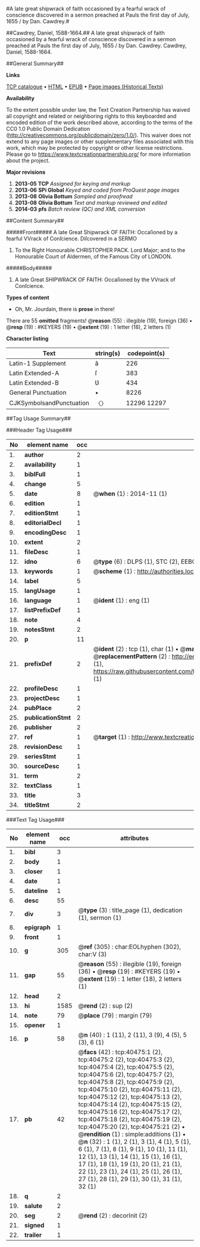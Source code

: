 #A late great shipwrack of faith occasioned by a fearful wrack of conscience discovered in a sermon preached at Pauls the first day of July, 1655 / by Dan. Cawdrey.#

##Cawdrey, Daniel, 1588-1664.##
A late great shipwrack of faith occasioned by a fearful wrack of conscience discovered in a sermon preached at Pauls the first day of July, 1655 / by Dan. Cawdrey.
Cawdrey, Daniel, 1588-1664.

##General Summary##

**Links**

[TCP catalogue](http://www.ota.ox.ac.uk/tcp/)  • 
[HTML](http://tei.it.ox.ac.uk/tcp/Texts-HTML/free/A31/A31442.html)  • 
[EPUB](http://tei.it.ox.ac.uk/tcp/Texts-EPUB/free/A31/A31442.epub) • 
[Page images (Historical Texts)](https://historicaltexts.jisc.ac.uk/eebo-07922489e)

**Availability**

To the extent possible under law, the Text Creation Partnership has waived all copyright and related or neighboring rights to this keyboarded and encoded edition of the work described above, according to the terms of the CC0 1.0 Public Domain Dedication (http://creativecommons.org/publicdomain/zero/1.0/). This waiver does not extend to any page images or other supplementary files associated with this work, which may be protected by copyright or other license restrictions. Please go to https://www.textcreationpartnership.org/ for more information about the project.

**Major revisions**

1. __2013-05__ __TCP__ *Assigned for keying and markup*
1. __2013-06__ __SPi Global__ *Keyed and coded from ProQuest page images*
1. __2013-08__ __Olivia Bottum__ *Sampled and proofread*
1. __2013-08__ __Olivia Bottum__ *Text and markup reviewed and edited*
1. __2014-03__ __pfs__ *Batch review (QC) and XML conversion*

##Content Summary##

#####Front#####
A late Great Shipwrack OF FAITH: Occaſioned by a fearful VVrack of Conſcience. Diſcovered in a SERMO
1. To the Right Honourable CHRISTOPHER PACK. Lord Major; and to the Honourable Court of Aldermen, of the Famous City of LONDON.

#####Body#####

1. A late Great SHIPWRACK OF FAITH: Occaſioned by the VVrack of Conſcience.

**Types of content**

  * Oh, Mr. Jourdain, there is **prose** in there!

There are 55 **omitted** fragments! 
 @__reason__ (55) : illegible (19), foreign (36)  •  @__resp__ (19) : #KEYERS (19)  •  @__extent__ (19) : 1 letter (18), 2 letters (1)

**Character listing**


|Text|string(s)|codepoint(s)|
|---|---|---|
|Latin-1 Supplement|â|226|
|Latin Extended-A|ſ|383|
|Latin Extended-B|Ʋ|434|
|General Punctuation|•|8226|
|CJKSymbolsandPunctuation|〈〉|12296 12297|

##Tag Usage Summary##

###Header Tag Usage###

|No|element name|occ|attributes|
|---|---|---|---|
|1.|__author__|2||
|2.|__availability__|1||
|3.|__biblFull__|1||
|4.|__change__|5||
|5.|__date__|8| @__when__ (1) : 2014-11 (1)|
|6.|__edition__|1||
|7.|__editionStmt__|1||
|8.|__editorialDecl__|1||
|9.|__encodingDesc__|1||
|10.|__extent__|2||
|11.|__fileDesc__|1||
|12.|__idno__|6| @__type__ (6) : DLPS (1), STC (2), EEBO-CITATION (1), OCLC (1), VID (1)|
|13.|__keywords__|1| @__scheme__ (1) : http://authorities.loc.gov/ (1)|
|14.|__label__|5||
|15.|__langUsage__|1||
|16.|__language__|1| @__ident__ (1) : eng (1)|
|17.|__listPrefixDef__|1||
|18.|__note__|4||
|19.|__notesStmt__|2||
|20.|__p__|11||
|21.|__prefixDef__|2| @__ident__ (2) : tcp (1), char (1)  •  @__matchPattern__ (2) : ([0-9\-]+):([0-9IVX]+) (1), (.+) (1)  •  @__replacementPattern__ (2) : http://eebo.chadwyck.com/downloadtiff?vid=$1&page=$2 (1), https://raw.githubusercontent.com/textcreationpartnership/Texts/master/tcpchars.xml#$1 (1)|
|22.|__profileDesc__|1||
|23.|__projectDesc__|1||
|24.|__pubPlace__|2||
|25.|__publicationStmt__|2||
|26.|__publisher__|2||
|27.|__ref__|1| @__target__ (1) : http://www.textcreationpartnership.org/docs/. (1)|
|28.|__revisionDesc__|1||
|29.|__seriesStmt__|1||
|30.|__sourceDesc__|1||
|31.|__term__|2||
|32.|__textClass__|1||
|33.|__title__|3||
|34.|__titleStmt__|2||


###Text Tag Usage###

|No|element name|occ|attributes|
|---|---|---|---|
|1.|__bibl__|3||
|2.|__body__|1||
|3.|__closer__|1||
|4.|__date__|1||
|5.|__dateline__|1||
|6.|__desc__|55||
|7.|__div__|3| @__type__ (3) : title_page (1), dedication (1), sermon (1)|
|8.|__epigraph__|1||
|9.|__front__|1||
|10.|__g__|305| @__ref__ (305) : char:EOLhyphen (302), char:V (3)|
|11.|__gap__|55| @__reason__ (55) : illegible (19), foreign (36)  •  @__resp__ (19) : #KEYERS (19)  •  @__extent__ (19) : 1 letter (18), 2 letters (1)|
|12.|__head__|2||
|13.|__hi__|1585| @__rend__ (2) : sup (2)|
|14.|__note__|79| @__place__ (79) : margin (79)|
|15.|__opener__|1||
|16.|__p__|58| @__n__ (40) : 1 (11), 2 (11), 3 (9), 4 (5), 5 (3), 6 (1)|
|17.|__pb__|42| @__facs__ (42) : tcp:40475:1 (2), tcp:40475:2 (2), tcp:40475:3 (2), tcp:40475:4 (2), tcp:40475:5 (2), tcp:40475:6 (2), tcp:40475:7 (2), tcp:40475:8 (2), tcp:40475:9 (2), tcp:40475:10 (2), tcp:40475:11 (2), tcp:40475:12 (2), tcp:40475:13 (2), tcp:40475:14 (2), tcp:40475:15 (2), tcp:40475:16 (2), tcp:40475:17 (2), tcp:40475:18 (2), tcp:40475:19 (2), tcp:40475:20 (2), tcp:40475:21 (2)  •  @__rendition__ (1) : simple:additions (1)  •  @__n__ (32) : 1 (1), 2 (1), 3 (1), 4 (1), 5 (1), 6 (1), 7 (1), 8 (1), 9 (1), 10 (1), 11 (1), 12 (1), 13 (1), 14 (1), 15 (1), 16 (1), 17 (1), 18 (1), 19 (1), 20 (1), 21 (1), 22 (1), 23 (1), 24 (1), 25 (1), 26 (1), 27 (1), 28 (1), 29 (1), 30 (1), 31 (1), 32 (1)|
|18.|__q__|2||
|19.|__salute__|2||
|20.|__seg__|2| @__rend__ (2) : decorInit (2)|
|21.|__signed__|1||
|22.|__trailer__|1||
